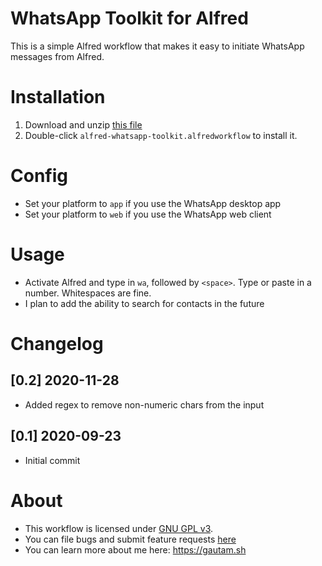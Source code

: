 # WhatsApp Toolkit for Alfred
This is a simple Alfred workflow that makes it easy to initiate WhatsApp messages from Alfred.

# Installation
1. Download and unzip [this file](https://github.com/gshewakr/alfred-whatsapp-toolkit/blob/master/alfred-whatsapp-toolkit.zip)
2. Double-click `alfred-whatsapp-toolkit.alfredworkflow` to install it.

# Config
* Set your platform to `app` if you use the WhatsApp desktop app
* Set your platform to `web` if you use the WhatsApp web client

# Usage
* Activate Alfred and type in `wa`, followed by `<space>`. Type or paste in a number. Whitespaces are fine.
* I plan to add the ability to search for contacts in the future

# Changelog
## [0.2] 2020-11-28
* Added regex to remove non-numeric chars from the input

## [0.1] 2020-09-23
* Initial commit

# About
* This workflow is licensed under [GNU GPL v3](https://github.com/gshewakr/alfred-whatsapp-toolkit/blob/master/LICENSE).
* You can file bugs and submit feature requests [here](https://github.com/gshewakr/alfred-whatsapp-toolkit/issues)
* You can learn more about me here: https://gautam.sh

